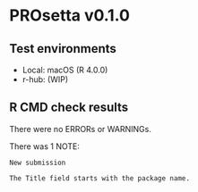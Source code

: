 # PROsetta v0.1.0

## Test environments

* Local: macOS (R 4.0.0)
* r-hub: (WIP)

## R CMD check results

There were no ERRORs or WARNINGs.

There was 1 NOTE:

```
New submission

The Title field starts with the package name.
```
